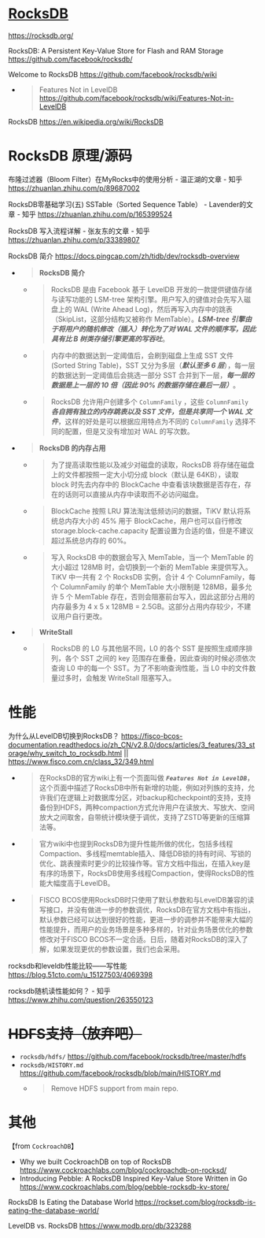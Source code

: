 
# [RocksDB](https://rocksdb.org/)

https://rocksdb.org/

RocksDB: A Persistent Key-Value Store for Flash and RAM Storage https://github.com/facebook/rocksdb/

Welcome to RocksDB https://github.com/facebook/rocksdb/wiki
- > Features Not in LevelDB https://github.com/facebook/rocksdb/wiki/Features-Not-in-LevelDB

RocksDB https://en.wikipedia.org/wiki/RocksDB

# RocksDB 原理/源码

布隆过滤器（Bloom Filter）在MyRocks中的使用分析 - 温正湖的文章 - 知乎 https://zhuanlan.zhihu.com/p/89687002

RocksDB零基础学习(五)  SSTable（Sorted Sequence Table） - Lavender的文章 - 知乎 https://zhuanlan.zhihu.com/p/165399524

RocksDB 写入流程详解 - 张友东的文章 - 知乎 https://zhuanlan.zhihu.com/p/33389807

RocksDB 简介 https://docs.pingcap.com/zh/tidb/dev/rocksdb-overview
- > **RocksDB 简介**
  * > RocksDB 是由 Facebook 基于 LevelDB 开发的一款提供键值存储与读写功能的 LSM-tree 架构引擎。用户写入的键值对会先写入磁盘上的 WAL (Write Ahead Log)，然后再写入内存中的跳表（SkipList，这部分结构又被称作 MemTable）。***LSM-tree 引擎由于将用户的随机修改（插入）转化为了对 WAL 文件的顺序写，因此具有比 B 树类存储引擎更高的写吞吐***。
  * > 内存中的数据达到一定阈值后，会刷到磁盘上生成 SST 文件 (Sorted String Table)，SST 又分为多层（***默认至多 6 层***），每一层的数据达到一定阈值后会挑选一部分 SST 合并到下一层，***每一层的数据是上一层的 10 倍（因此 90% 的数据存储在最后一层）***。
  * > RocksDB 允许用户创建多个 `ColumnFamily` ，这些 `ColumnFamily` ***各自拥有独立的内存跳表以及 SST 文件，但是共享同一个 WAL 文件***，这样的好处是可以根据应用特点为不同的 `ColumnFamily` 选择不同的配置，但是又没有增加对 WAL 的写次数。
- > **RocksDB 的内存占用**
  * > 为了提高读取性能以及减少对磁盘的读取，RocksDB 将存储在磁盘上的文件都按照一定大小切分成 block（默认是 64KB），读取 block 时先去内存中的 BlockCache 中查看该块数据是否存在，存在的话则可以直接从内存中读取而不必访问磁盘。
  * > BlockCache 按照 LRU 算法淘汰低频访问的数据，TiKV 默认将系统总内存大小的 45% 用于 BlockCache，用户也可以自行修改 storage.block-cache.capacity 配置设置为合适的值，但是不建议超过系统总内存的 60%。
  * > 写入 RocksDB 中的数据会写入 MemTable，当一个 MemTable 的大小超过 128MB 时，会切换到一个新的 MemTable 来提供写入。TiKV 中一共有 2 个 RocksDB 实例，合计 4 个 ColumnFamily，每个 ColumnFamily 的单个 MemTable 大小限制是 128MB，最多允许 5 个 MemTable 存在，否则会阻塞前台写入，因此这部分占用的内存最多为 4 x 5 x 128MB = 2.5GB。这部分占用内存较少，不建议用户自行更改。
- > **WriteStall**
  * > RocksDB 的 L0 与其他层不同，L0 的各个 SST 是按照生成顺序排列，各个 SST 之间的 key 范围存在重叠，因此查询的时候必须依次查询 L0 中的每一个 SST。为了不影响查询性能，当 L0 中的文件数量过多时，会触发 WriteStall 阻塞写入。

# 性能

为什么从LevelDB切换到RocksDB？ https://fisco-bcos-documentation.readthedocs.io/zh_CN/v2.8.0/docs/articles/3_features/33_storage/why_switch_to_rocksdb.html || https://www.fisco.com.cn/class_32/349.html
- > 在RocksDB的官方wiki上有一个页面叫做 ***`Features Not in LevelDB`***，这个页面中描述了RocksDB中所有新增的功能，例如对列族的支持，允许我们在逻辑上对数据库分区，对backup和checkpoint的支持，支持备份到HDFS，两种compaction方式允许用户在读放大、写放大、空间放大之间取舍，自带统计模块便于调优，支持了ZSTD等更新的压缩算法等。
- > 官方wiki中也提到RocksDB为提升性能所做的优化，包括多线程Compaction、多线程memtable插入、降低DB锁的持有时间、写锁的优化、跳表搜索时更少的比较操作等。官方文档中指出，在插入key是有序的场景下，RocksDB使用多线程Compaction，使得RocksDB的性能大幅度高于LevelDB。
- > FISCO BCOS使用RocksDB时只使用了默认参数和与LevelDB兼容的读写接口，并没有做进一步的参数调优，RocksDB在官方文档中有指出，默认参数已经可以达到很好的性能，更进一步的调参并不能带来大幅的性能提升，而用户的业务场景是多种多样的，针对业务场景优化的参数修改对于FISCO BCOS不一定合适。日后，随着对RocksDB的深入了解，如果发现更优的参数设置，我们也会采用。

rocksdb和leveldb性能比较——写性能 https://blog.51cto.com/u_15127503/4069398

rocksdb随机读性能如何？ - 知乎 https://www.zhihu.com/question/263550123

# ~~HDFS支持（放弃吧）~~
- `rocksdb/hdfs/` https://github.com/facebook/rocksdb/tree/master/hdfs
- `rocksdb/HISTORY.md` https://github.com/facebook/rocksdb/blob/main/HISTORY.md
  * > Remove HDFS support from main repo.

# 其他

【from `CockroachDB`】
- Why we built CockroachDB on top of RocksDB https://www.cockroachlabs.com/blog/cockroachdb-on-rocksd/
- Introducing Pebble: A RocksDB Inspired Key-Value Store Written in Go https://www.cockroachlabs.com/blog/pebble-rocksdb-kv-store/

RocksDB Is Eating the Database World https://rockset.com/blog/rocksdb-is-eating-the-database-world/

LevelDB vs. RocksDB https://www.modb.pro/db/323288
